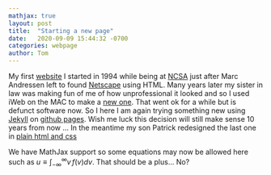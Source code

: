 ```yaml
---
mathjax: true
layout: post
title:  "Starting a new page"
date:   2020-09-09 15:44:32 -0700
categories: webpage
author: Tom
---
```

My first [website](https://www.slac.stanford.edu/~tabel/) I started in 1994 while being at [NCSA](http://www.ncsa.illinois.edu) just after Marc Andressen left to found [Netscape](https://en.wikipedia.org/wiki/Netscape) using HTML. Many years later my sister in law was making fun of me of how unprofessional it looked and so I used iWeb on the MAC to make a [new one](http://tomabel.org/Home/Welcome.html). That went ok for a while but is defunct software now. So I here I am again trying something new using [Jekyll](https://jekyllrb.com) on [github pages](https://pages.github.com). 
Wish me luck this decision will still make sense 10 years from now ... 
In the meantime my son Patrick redesigned the last one in [plain html and css](http://tomabel.org/)

We have MathJax support so some equations may now be allowed here such as $u \equiv \int_{-\infty}^{\infty}v\,f(v)dv$. That should be a plus... No?




